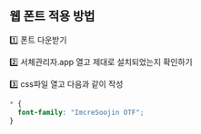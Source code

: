 ## 웹 폰트 적용 방법



1️⃣ 폰트 다운받기

2️⃣ 서체관리자.app 열고 제대로 설치되었는지 확인하기

3️⃣ css파일 열고 다음과 같이 작성

```css
* {
  font-family: "ImcreSoojin OTF";
}
```


